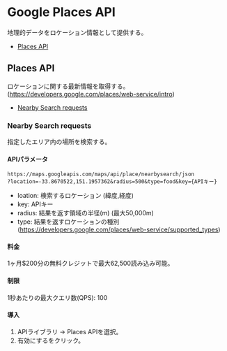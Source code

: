 # Google Places API

地理的データをロケーション情報として提供する。

* [Places API](#places-api)

## Places API

ロケーションに関する最新情報を取得する。(https://developers.google.com/places/web-service/intro)

* [Nearby Search requests](#nearby-search-requests)

### Nearby Search requests

指定したエリア内の場所を検索する。

#### APIパラメータ

```
https://maps.googleapis.com/maps/api/place/nearbysearch/json
?location=-33.8670522,151.1957362&radius=500&type=food&key={APIキー}
```

* loation: 検索するロケーション (緯度,経度)
* key: APIキー
* radius: 結果を返す領域の半径(m) (最大50,000m)
* type: 結果を返すロケーションの種別 (https://developers.google.com/places/web-service/supported_types)

#### 料金

1ヶ月$200分の無料クレジットで最大62,500読み込み可能。

#### 制限

1秒あたりの最大クエリ数(QPS): 100

#### 導入

1. APIライブラリ -> Places APIを選択。
2. 有効にするをクリック。
